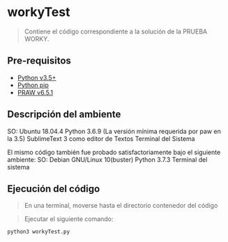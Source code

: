 # workyTest
> Contiene el código correspondiente a la solución de la PRUEBA WORKY.

## Pre-requisitos
* [Python v3.5+](https://www.python.org/downloads/)
* [Python pip](https://pip.pypa.io/en/stable/installing/)
* [PRAW v6.5.1](https://praw.readthedocs.io/en/latest/getting_started/installation.html)

## Descripción del ambiente

SO: Ubuntu 18.04.4 
Python 3.6.9 (La versión mínima requerida por paw en la 3.5)
SublimeText 3 como editor de Textos
Terminal del Sistema

El mismo código también fue probado satisfactoriamente bajo el siguiente ambiente:
SO: Debian GNU/Linux 10(buster)
Python 3.7.3
Terminal del sistema

## Ejecución del código

> En una terminal, moverse hasta el directorio contenedor del código

> Ejecutar el siguiente comando:

```python3 workyTest.py```



